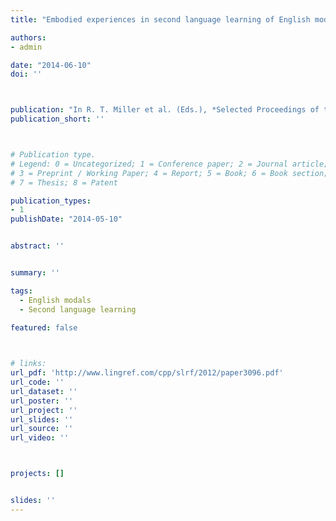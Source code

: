 ```yaml
---
title: "Embodied experiences in second language learning of English modal verbs"

authors:
- admin

date: "2014-06-10"
doi: ''



publication: "In R. T. Miller et al. (Eds.), *Selected Proceedings of the 2012 Second Language Research Forum*, 181--192"
publication_short: ''



# Publication type.
# Legend: 0 = Uncategorized; 1 = Conference paper; 2 = Journal article;
# 3 = Preprint / Working Paper; 4 = Report; 5 = Book; 6 = Book section;
# 7 = Thesis; 8 = Patent

publication_types: 
- 1
publishDate: "2014-05-10"


abstract: ''


summary: ''

tags:
  - English modals
  - Second language learning
  
featured: false



# links:
url_pdf: 'http://www.lingref.com/cpp/slrf/2012/paper3096.pdf'
url_code: ''
url_dataset: ''
url_poster: ''
url_project: ''
url_slides: ''
url_source: ''
url_video: ''



projects: []


slides: ''
---
```

